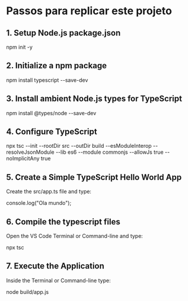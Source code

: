 # Passos para replicar este projeto

## 1. Setup Node.js package.json
npm init -y

## 2. Initialize a npm package
npm install typescript --save-dev

## 3. Install ambient Node.js types for TypeScript
npm install @types/node --save-dev

## 4. Configure TypeScript
npx tsc --init --rootDir src --outDir build --esModuleInterop --resolveJsonModule --lib es6 --module commonjs --allowJs true --noImplicitAny true

## 5. Create a Simple TypeScript Hello World App
Create the src/app.ts file and type:

console.log("Ola mundo");

## 6. Compile the typescript files
Open the VS Code Terminal or Command-line and type:

npx tsc

## 7. Execute the Application
Inside the Terminal or Command-line type:

node build/app.js

